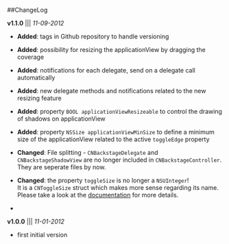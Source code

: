 ##ChangeLog

**v1.1.0** ||| *11-09-2012*
- **Added**: tags in Github repository to handle versioning
- **Added**: possibility for resizing the applicationView by dragging the coverage
- **Added**: notifications for each delegate, send on a delegate call automatically
- **Added**: new delegate methods and notifications related to the new resizing feature
- **Added**: property `BOOL applicationViewResizeable` to control the drawing of shadows on applicationView
- **Added**: property `NSSize applicationViewMinSize` to define a minimum size of the applicationView related to the active `toggleEdge` property
- **Changed**: File splitting - `CNBackstageDelegate` and `CNBackstageShadowView` are no longer included in `CNBackstageController`. They are seperate files by now.
- **Changed**: the property `toggleSize` is no longer a `NSUInteger`!<br>It is a `CNToggleSize` struct which makes more sense regarding its name. Please take a look at the [documentation](http://cnbackstagecontroller.cocoanaut.com/documentation/Classes/CNBackstageController.html#//api/name/toggleSize) for more details.

-
**v1.0.0** ||| *11-01-2012*
- first initial version